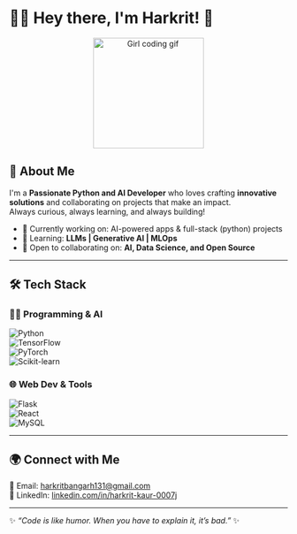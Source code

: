 # 👩‍💻 Hey there, I'm Harkrit! 🚀  

<p align="center">
  <img src="https://media.giphy.com/media/u2pmTWUi0MXjyrMaVj/giphy.gif" width="200" alt="Girl coding gif"/>
</p>

## 🌟 About Me  
I'm a **Passionate Python and AI Developer** who loves crafting **innovative solutions** and collaborating on projects that make an impact.  
Always curious, always learning, and always building!  

- 🔭 Currently working on: AI-powered apps & full-stack (python) projects  
- 🌱 Learning: **LLMs | Generative AI | MLOps**  
- 🤝 Open to collaborating on: **AI, Data Science, and Open Source**  

---

## 🛠️ Tech Stack  

### 👩‍💻 Programming & AI  
![Python](https://img.shields.io/badge/-Python-3776AB?style=flat&logo=python&logoColor=fff)  
![TensorFlow](https://img.shields.io/badge/-TensorFlow-FF6F00?style=flat&logo=tensorflow&logoColor=fff)  
![PyTorch](https://img.shields.io/badge/-PyTorch-EE4C2C?style=flat&logo=pytorch&logoColor=fff)  
![Scikit-learn](https://img.shields.io/badge/-Scikit--learn-F7931E?style=flat&logo=scikit-learn&logoColor=fff)  

### 🌐 Web Dev & Tools  
![Flask](https://img.shields.io/badge/-Flask-000000?style=flat&logo=flask&logoColor=fff)  
![React](https://img.shields.io/badge/-React-61DAFB?style=flat&logo=react&logoColor=000)  
![MySQL](https://img.shields.io/badge/-MySQL-4479A1?style=flat&logo=mysql&logoColor=fff)  


---

## 🌍 Connect with Me  

📧 Email: [harkritbangarh131@gmail.com](mailto:harkritbangarh131@gmail.com)  
🔗 LinkedIn: [linkedin.com/in/harkrit-kaur-0007j](https://www.linkedin.com/in/harkrit-kaur-0007j)   

---

✨ *“Code is like humor. When you have to explain it, it’s bad.”* ✨  

